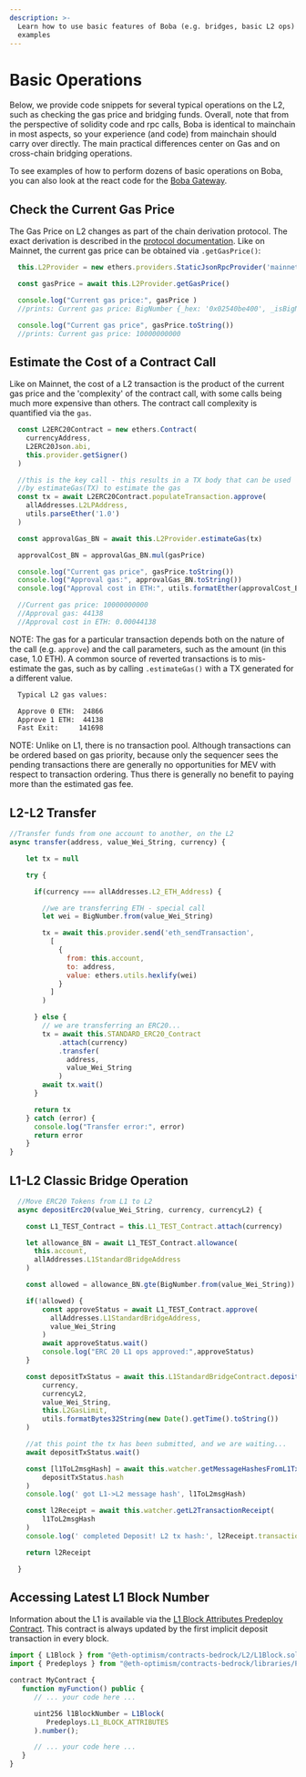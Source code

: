 ```yaml
---
description: >-
  Learn how to use basic features of Boba (e.g. bridges, basic L2 ops) through
  examples
---
```


# Basic Operations

Below, we provide code snippets for several typical operations on the L2, such as checking the gas price and bridging funds. Overall, note that from the perspective of solidity code and rpc calls, Boba is identical to mainchain in most aspects, so your experience (and code) from mainchain should carry over directly. The main practical differences center on Gas and on cross-chain bridging operations.

To see examples of how to perform dozens of basic operations on Boba, you can also look at the react code for the [Boba Gateway](https://github.com/bobanetwork/gateway/blob/main/src/services/networkService.ts).

## Check the Current Gas Price

The Gas Price on L2 changes as part of the chain derivation protocol. The exact derivation is described in the [protocol documentation](https://github.com/ethereum-optimism/specs/blob/298e745a7aa2e0aa78b6f18eb88bf1c484c00c4a/specs/protocol/predeploys.md#gaspriceoracle). Like on Mainnet, the current gas price can be obtained via `.getGasPrice()`:

```javascript
  this.L2Provider = new ethers.providers.StaticJsonRpcProvider('mainnet.boba.network')

  const gasPrice = await this.L2Provider.getGasPrice()

  console.log("Current gas price:", gasPrice )
  //prints: Current gas price: BigNumber {_hex: '0x02540be400', _isBigNumber: true}

  console.log("Current gas price", gasPrice.toString())
  //prints: Current gas price: 10000000000
```

## Estimate the Cost of a Contract Call

Like on Mainnet, the cost of a L2 transaction is the product of the current gas price and the 'complexity' of the contract call, with some calls being much more expensive than others. The contract call complexity is quantified via the `gas`.

```javascript
  const L2ERC20Contract = new ethers.Contract(
    currencyAddress,
    L2ERC20Json.abi,
    this.provider.getSigner()
  )

  //this is the key call - this results in a TX body that can be used
  //by estimateGas(TX) to estimate the gas
  const tx = await L2ERC20Contract.populateTransaction.approve(
    allAddresses.L2LPAddress,
    utils.parseEther('1.0')
  )

  const approvalGas_BN = await this.L2Provider.estimateGas(tx)

  approvalCost_BN = approvalGas_BN.mul(gasPrice)

  console.log("Current gas price", gasPrice.toString())
  console.log("Approval gas:", approvalGas_BN.toString())
  console.log("Approval cost in ETH:", utils.formatEther(approvalCost_BN))

  //Current gas price: 10000000000
  //Approval gas: 44138
  //Approval cost in ETH: 0.00044138
```

NOTE: The gas for a particular transaction depends both on the nature of the call (e.g. `approve`) and the call parameters, such as the amount (in this case, 1.0 ETH). A common source of reverted transactions is to mis-estimate the gas, such as by calling `.estimateGas()` with a TX generated for a different value.

```bash
  Typical L2 gas values:

  Approve 0 ETH:  24866
  Approve 1 ETH:  44138
  Fast Exit:     141698
```

NOTE: Unlike on L1, there is no transaction pool.  Although transactions can be ordered based on gas priority, because only the sequencer sees the pending transactions there are generally no opportunities for MEV with respect to transaction ordering.  Thus there is generally no benefit to paying more than the estimated gas fee.

## L2-L2 Transfer

```javascript
//Transfer funds from one account to another, on the L2
async transfer(address, value_Wei_String, currency) {

	let tx = null

	try {

	  if(currency === allAddresses.L2_ETH_Address) {

	    //we are transferring ETH - special call
	    let wei = BigNumber.from(value_Wei_String)

	    tx = await this.provider.send('eth_sendTransaction',
	      [
	        {
	          from: this.account,
	          to: address,
	          value: ethers.utils.hexlify(wei)
	        }
	      ]
	    )

	  } else {
	    // we are transferring an ERC20...
	    tx = await this.STANDARD_ERC20_Contract
	    	.attach(currency)
	    	.transfer(
		      address,
		      value_Wei_String
		    )
	    await tx.wait()
	  }

	  return tx
	} catch (error) {
	  console.log("Transfer error:", error)
	  return error
	}
}
```

## L1-L2 Classic Bridge Operation

```javascript
  //Move ERC20 Tokens from L1 to L2
  async depositErc20(value_Wei_String, currency, currencyL2) {

    const L1_TEST_Contract = this.L1_TEST_Contract.attach(currency)

    let allowance_BN = await L1_TEST_Contract.allowance(
      this.account,
      allAddresses.L1StandardBridgeAddress
    )

	const allowed = allowance_BN.gte(BigNumber.from(value_Wei_String))

	if(!allowed) {
		const approveStatus = await L1_TEST_Contract.approve(
		  allAddresses.L1StandardBridgeAddress,
		  value_Wei_String
		)
		await approveStatus.wait()
		console.log("ERC 20 L1 ops approved:",approveStatus)
	}

	const depositTxStatus = await this.L1StandardBridgeContract.depositERC20(
		currency,
		currencyL2,
		value_Wei_String,
		this.L2GasLimit,
		utils.formatBytes32String(new Date().getTime().toString())
	)

	//at this point the tx has been submitted, and we are waiting...
	await depositTxStatus.wait()

	const [l1ToL2msgHash] = await this.watcher.getMessageHashesFromL1Tx(
		depositTxStatus.hash
	)
	console.log(' got L1->L2 message hash', l1ToL2msgHash)

	const l2Receipt = await this.watcher.getL2TransactionReceipt(
		l1ToL2msgHash
	)
	console.log(' completed Deposit! L2 tx hash:', l2Receipt.transactionHash)

	return l2Receipt

  }
```

## Accessing Latest L1 Block Number

Information about the L1 is available via the [L1 Block Attributes Predeploy
Contract](https://github.com/ethereum-optimism/specs/blob/298e745a7aa2e0aa78b6f18eb88bf1c484c00c4a/specs/protocol/deposits.md#l1-attributes-predeployed-contract).  This contract is always updated by the first implicit deposit transaction in every block.

```javascript
import { L1Block } from "@eth-optimism/contracts-bedrock/L2/L1Block.sol";
import { Predeploys } from "@eth-optimism/contracts-bedrock/libraries/Predeploys.sol";

contract MyContract {
   function myFunction() public {
      // ... your code here ...

      uint256 l1BlockNumber = L1Block(
         Predeploys.L1_BLOCK_ATTRIBUTES
      ).number();

      // ... your code here ...
   }
}
```
